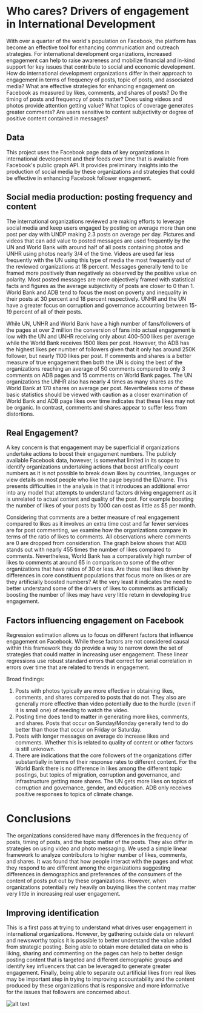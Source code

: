 # Who cares?  Drivers of engagement in International Development

With over a quarter of the world's population on Facebook, the platform has become an effective tool for enhancing communication and outreach strategies.  For international development organizations, increased engagement can help to raise awareness and mobilize financial and in-kind support for key issues that contribute to social and economic development.  How do international development organizations differ in their approach to engagement in terms of frequency of posts, topic of posts, and associated media?  What are effective strategies for enhancing engagement on Facebook as measured by likes, comments, and shares of posts?  Do the timing of posts and frequency of posts matter?  Does using videos and photos provide attention getting value?  What topics of coverage generates greater comments? Are users sensitive to content subjectivity or degree of positive content contained in messages?

## Data

This project uses the Facebook page data of key organizations in international development and their feeds over time that is available from Facebook's public graph API.  It provides preliminary insights into the production of social media by these organizations and strategies that could be effective in enhancing Facebook follower engagement.

## Social media production:  posting frequency and content 

The international organizations reviewed are making efforts to leverage social media and keep users engaged by posting on average more than one post per day with UNDP making 2.3 posts on average per day.  Pictures and videos that can add value to posted messages are used frequently by the UN and World Bank with around half of all posts containing photos and UNHR using photos nearly 3/4 of the time.  Videos are used far less frequently with the UN using this type of media the most frequently out of the reviewed organizations at 18 percent.  Messages generally tend to be framed more positively than negatively as observed by the positive value on polarity.  Most posted messages are more objectively framed with statistical facts and figures as the average subjectivity of posts are closer to 0 than 1.  World Bank and ADB tend to focus the most on poverty and inequality in their posts at 30 percent and 18 percent respectively.  UNHR and the UN have a greater focus on corruption and governance accounting between 15-19 percent of all of their posts.

While UN, UNHR and World Bank have a high number of fans/followers of the pages at over 2 million the conversion of fans into actual engagement is low with the UN and UNHR receiving only about 400-500 likes per average while the World Bank receives 1500 likes per post.  However, the ADB has the highest likes per number of followers given that it only has around 250K follower, but nearly 1100 likes per post.  If comments and shares is a better measure of true engagement then both the UN is doing the best of the organizations reaching an average of 50 comments compared to only 3 comments on ADB pages and 15 comments on World Bank pages.  The UN organizations the UNHR also has nearly 4 times as many shares as the World Bank at 170 shares on average per post.  Nevertheless some of these basic statistics should be viewed with caution as a closer examination of World Bank and ADB page likes over time indicates that these likes may not be organic.  In contrast, comments and shares appear to suffer less from distortions.   

## Real Engagement?

A key concern is that engagement may be superficial if organizations undertake actions to boost their engagement numbers.  The publicly available Facebook data, however, is somewhat limited in its scope to identify organizations undertaking actions that boost artifically count numbers as it is not possible to break down likes by countries, languages or view details on most people who like the page beyond the ID/name.  This presents difficulties in the analysis in that it introduces an additional error into any model that attempts to understand factors driving engagement as it is unrelated to actual content and quality of the post.  For example boosting the number of likes of your posts by 1000 can cost as little as $5 per month.

Considering that comments are a better measure of real engagement compared to likes as it involves an extra time cost and far fewer services are for post commenting, we examine how the organizations compare in terms of the ratio of likes to comments.  All observations where comments are 0 are dropped from consideration.  The graph below shows that ADB stands out with nearly 455 times the number of likes compared to comments.  Nevertheless, World Bank has a comparatively high number of likes to comments at around 65 in comparison to some of the other organizations that have ratios of 30 or less.  Are these real likes driven by differences in core constituent populations that focus more on likes or are they artificially boosted numbers?  At the very least it indicates the need to better understand some of the drivers of likes to comments as artificially boosting the number of likes may have very little return in developing true engagement. 

## Factors influencing engagement on Facebook

Regression estimation allows us to focus on different factors that influence engagement on Facebook.  While these factors are not considered causal within this framework they do provide a way to narrow down the set of strategies that could matter in increasing user engagement.  These linear regressions use robust standard errors that correct for serial correlation in errors over time that are related to trends in engagement.  

Broad findings:
1. Posts with photos typically are more effective in obtaining likes, comments, and shares compared to posts that do not.  They also are generally more effective than video potentially due to the hurdle (even if it is small one) of needing to watch the video.
2. Posting time does tend to matter in generating more likes, comments, and shares.  Posts that occur on Sunday/Monday generally tend to do better than those that occur on Friday or Saturday.
3. Posts with longer messages on average do increase likes and comments.  Whether this is related to quality of content or other factors is still unknown.
4. There are indications that the core followers of the organizations differ substantially in terms of their response rates to different content.  For the World Bank there is no difference in likes among the different topic postings, but topics of migration, corruption and governance, and infrastructure getting more shares.  The UN gets more likes on topics of corruption and governance, gender, and education.  ADB only receives positive responses to topics of climate change.

# Conclusions

The organizations considered have many differences in the frequency of posts, timing of posts, and the topic matter of the posts.  They also differ in strategies on using video and photo messaging.  We used a simple linear framework to analyze contributors to higher number of likes, comments, and shares. It was found that how people interact with the pages and what they respond to are different among the organizations suggesting differences in demographics and preferences of the consumers of the content of posts put out by these organizations.  However, when organizations potentially rely heavily on buying likes the content may matter very little in increasing real user engagement.  

## Improving identification

This is a first pass at trying to understand what drives user engagement in international organizations.  However, by gathering outside data on relevant and newsworthy topics it is possible to better understand the value added from strategic posting.  Being able to obtain more detailed data on who is liking, sharing and commenting on the pages can help to better design posting content that is targeted and different demographic groups and identify key influencers that can be leveraged to generate greater engagement.  Finally, being able to separate out artificial likes from real likes may be important step in trying to improving accountability and the content produced by these organizations that is responsive and more informative for the issues that followers are concerned about.  


![alt text](https://github.com/natc79/StockPrices/blob/master/HighVolumeDays.png "High Volume")
